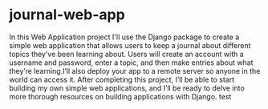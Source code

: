 # journal-web-app
In this Web Application project I'll use the Django package to create a simple web application that allows users to keep a journal about different topics they’ve been learning about. Users will create an account with a username and password, enter a topic, and then make entries about what they’re learning.I’ll also deploy your app to a remote server so anyone in the world can access it.
After completing this project, I’ll be able to start building my own simple web applications, and I’ll be ready to delve into more thorough resources on building applications with Django.
test
